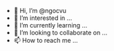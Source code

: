 - 👋 Hi, I’m @ngocvu
- 👀 I’m interested in ...
- 🌱 I’m currently learning ...
- 💞️ I’m looking to collaborate on ...
- 📫 How to reach me ...

<!---
ngocvu/ngocvu is a ✨ special ✨ repository because its `README.md` (this file) appears on your GitHub profile.
You can click the Preview link to take a look at your changes.
--->
